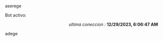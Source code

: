 aserege

<p>Bot activo: </p>
<p align="right"><i>ultima coneccion</i> : <b>12/29/2023, 6:06:47 AM</b></p>

 adege
